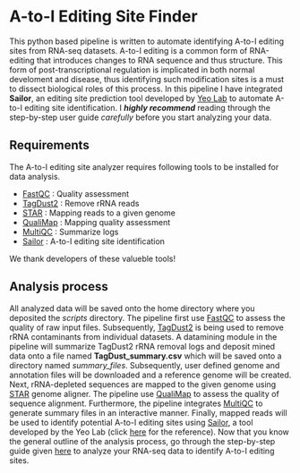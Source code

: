 # A-to-I Editing Site Finder
This python based pipeline is written to automate identifying A-to-I editing sites from RNA-seq datasets. A-to-I editing is a common form of RNA-editing that introduces changes to RNA sequence and thus structure. This form of post-transcriptional regulation is implicated in both normal develoment and disease, thus identifying such modification sites is a must to dissect biological roles of this process. In this pipeline I have integrated **Sailor**, an editing site prediction tool developed by [Yeo Lab](https://yeolab.github.io/) to automate A-to-I editing site identification. I ***highly recommend*** reading through the step-by-step user guide *carefully* before you start analyzing your data.

## Requirements
The A-to-I editing site analyzer requires following tools to be installed for data analysis.

- [FastQC](https://www.bioinformatics.babraham.ac.uk/projects/fastqc/) : Quality assessment
- [TagDust2](http://tagdust.sourceforge.net/) : Remove rRNA reads
- [STAR](https://github.com/alexdobin/STAR) : Mapping reads to a given genome
- [QualiMap](http://qualimap.bioinfo.cipf.es/) : Mapping quality assessment
- [MultiQC](https://github.com/ewels/MultiQC) : Summarize logs
- [Sailor](https://github.com/YeoLab/sailor) : A-to-I editing site identification

We thank developers of these valueble tools!

## Analysis process
All analyzed data will be saved onto the home directory where you deposited the *scripts* directory. The pipeline first use [FastQC](https://www.bioinformatics.babraham.ac.uk/projects/fastqc/) to assess the quality of raw input files. Subsequently, [TagDust2](http://tagdust.sourceforge.net/) is being used to remove rRNA contaminants from individual datasets. A datamining module in the pipeline will summarize TagDust2 rRNA removal logs and deposit mined data onto a file named **TagDust_summary.csv** which will be saved onto a directory named *summary_files*. Subsequently, user defined genome and annotation files will be downloaded and a reference genome will be created. Next, rRNA-depleted sequences are mapped to the given genome using [STAR](https://github.com/alexdobin/STAR) genome aligner. The pipeline use [QualiMap](http://qualimap.bioinfo.cipf.es/) to assess the quality of sequence alignment. Furthermore, the pipeline integrates [MultiQC](https://github.com/ewels/MultiQC) to generate summary files in an interactive manner. Finally, mapped reads will be used to identify potential A-to-I editing sites using [Sailor](https://github.com/YeoLab/sailor), a tool developed by the Yeo Lab (click [here](https://www.cell.com/cell-reports/fulltext/S2211-1247(14)00028-X?_returnURL=https%3A%2F%2Flinkinghub.elsevier.com%2Fretrieve%2Fpii%2FS221112471400028X%3Fshowall%3Dtrue#app3) for the reference). Now that you know the general outline of the analysis process, go through the step-by-step guide given [here](https://github.com/jkkbuddika/eCLIP-Data-Analyzer/blob/master/USERGUIDE.md) to analyze your RNA-seq data to identify A-to-I editing sites.
